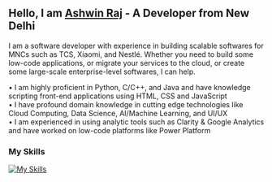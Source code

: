 <!--
## Hello, This Is [< Ashwin Raj/>](https://linkedin.com/in/thisisashwinraj/)  

thisisashwinraj/thisisashwinraj is a special repository as its README.md file appears on your profile.
![ ](https://github.com/thisisashwinraj/thisisashwinraj/blob/main/profileBanner.png)


<p align="justify">
I am a data-driven senior year engineering student, pursuing Bachelors in Computer Science Engineering. I am a passionate software engineer with a broad array of diverse Machine Learning skills, theories & coding abilities. I have experience working on large datasets and scripting scalable supervised learning models and have won various hackathons, quizzes, and various other competitions. Forbye that, I was also a part of the 2021 Code in Place batch of the Stanford University and have also interned with various top MNC companies
</p>


[<img align="right" width="50%" src="https://github-readme-stats.vercel.app/api?username=thisisashwinraj&show_icons=true">](https://metrics.lecoq.io/thisisashwinraj?template=classic)

Senior Year Computer Science and Engineering Student at UoKerala


- Senior year computer science and engineering undergad
- Project intern (NPD) at Nestle India (March'22 to May'22)
- Intern - BI (MiFinance) at Xiaomi India (Nov'21 to Feb'22)
- Ex GDSC Lead for Google Developer Students Club UCEK
- Beta Microsoft Learn Student Ambassador (2022) - UCEK
- Ex Chief Executive Officer (CEO) - IEDC UCEK EXECOM'21
- Machine Learning Blogs - Towards Data Science Medium


## Educational Qualification:
- **University College of Engineering, Kariavattom (University of Kerala)**</br>Bachelor of Technology, Computer Science and Engineering</br>August 2020 - July 2022 (Expected)
- **Prabhu Dayal Public School, Shalimar Bagh**</br>High School (Physics,Chemistry,Mathematics)</br>April 2016 - March 2018 | Elective Subject: Engineering Graphics

## Work Experience:
- **Intern** - [Xiaomi India](https://www.xiaomi.com/):</br>November 2021 - February 2022

- **Intern** - [Nestlé India](https://www.nestle.in/):</br>June 2021 - July 2021

- **Machine Learning Intern** - [Artem](https://artem.energy/):</br>July 2020 - September 2020

- **Software Trainee** - [Graffiti Software Solutions](http://www.graffititechnologies.com/):</br>August 2019 - October 2019

![Ashwin's GitHub Stats](https://github-readme-stats.vercel.app/api?username=ashwinraj-in&show_icons=true&hide_border=true)


<p align="justify">
When not working, he writes technical articles and blogs on medium and is associated with various publishers such as Towards Data Science and The Startup. He is also skilled at sketching portraits, performing UX case studies, and designing digital media print collaterals
</p>

<a href="https://www.linkedin.com/in/thisisashwinraj"> ![](https://img.shields.io/badge/LinkedIn-0077B5?style=for-the-badge&logo=linkedin&logoColor=white) </a>
<a href="mailto:thisisashwinraj@gmail.com"> ![](https://img.shields.io/badge/Gmail-D14836?style=for-the-badge&logo=gmail&logoColor=white) </a>
<a href="https://leetcode.com/thisisashwinraj/"> ![](https://img.shields.io/badge/-LeetCode-FFA116?style=for-the-badge&logo=LeetCode&logoColor=black) </a>
<a href="https://linktr.ee"> ![](https://img.shields.io/badge/linktree-39E09B?style=for-the-badge&logo=linktree&logoColor=white) </a>
<a href="https://twitter.com/ThisIsAshwinRaj"> ![](https://img.shields.io/badge/Twitter-1DA1F2?style=for-the-badge&logo=twitter&logoColor=white) </a>
<a href="https://thisisashwinraj.medium.com"> ![](https://img.shields.io/badge/RSS-FFA500?style=for-the-badge&logo=rss&logoColor=white) </a>
<a href="https://colab.research.google.com"> ![](https://img.shields.io/badge/Colab-F9AB00?style=for-the-badge&logo=googlecolab&color=525252) </a>
<a href="https://dialogflow.cloud.google.com"> ![](https://img.shields.io/badge/dialogflow-FF9800?style=for-the-badge&logo=dialogflow&logoColor=white)</a>

<p align="justify">
During my tenure at University of Kerala, I have already completed a great deal of coursework and have participated in multitude of summits and colloquiums. I have worked on multifarious projects, majorly fixating on AI/ML and related subjects and was instrumental in starting various technical and entrepreneurial clubs on campus. Through my college years, I have held multiple positions of responsibilities such as the Lead for Google Developer Students Club, Executive Director for Workspace, Campus Facilitator for GCP and the Chief Executive Officer for the Innovation & Entrepreneurship Development Cell (by Kerala StartUp Mission) at the Universiy of Kerala
</p>

[![My Skills](https://skillicons.dev/icons?i=c,cpp,py,html,arduino,mysql,gcp,azure,heroku,bash,tensorflow,bots,figma,firebase,git)](https://www.linkedin.com/in/thisisashwinraj/)


<hr>
-->

## Hello, I am [Ashwin Raj](https://linkedin.com/in/thisisashwinraj/) - A Developer from New Delhi
I am a software developer with experience in building scalable softwares for MNCs such as TCS, Xiaomi, and Nestlé. Whether you need to build some low-code applications, or migrate your services to the cloud, or create some large-scale enterprise-level softwares, I can help.

• I am highly proficient in Python, C/C++, and Java and have knowledge scripting front-end applications using HTML, CSS and JavaScript
<br>
• I have profound domain knowledge in cutting edge technologies like Cloud Computing, Data Science, AI/Machine Learning, and UI/UX
<br>
• I am experienced in using analytic tools such as Clarity & Google Analytics and have worked on low-code platforms like Power Platform

### My Skills
[![My Skills](https://skillicons.dev/icons?i=c,cpp,py,html,arduino,mysql,gcp,azure,heroku,bash,tensorflow,bots,figma,firebase,git)](https://www.linkedin.com/in/thisisashwinraj/)
